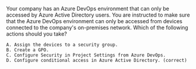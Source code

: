  Your company has an Azure DevOps environment that can only be accessed by Azure Active Directory users.
You are instructed to make sure that the Azure DevOps environment can only be accessed from devices connected to the company's on-premises network.
Which of the following actions should you take?

    A. Assign the devices to a security group.
    B. Create a GPO.
    C. Configure Security in Project Settings from Azure DevOps.
    D. Configure conditional access in Azure Active Directory. (correct)